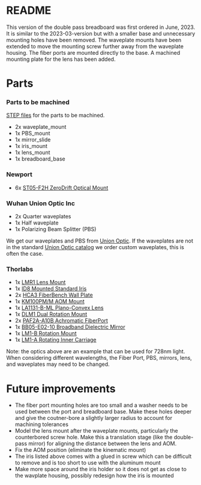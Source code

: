 # README

This version of the double pass breadboard was first ordered in June, 2023. It is similar to the 2023-03-version but with a smaller base and unnecessary mounting holes have been removed. The waveplate mounts have been extended to move the mounting screw further away from the waveplate housing. The fiber ports are mounted directly to the base. A machined mounting plate for the lens has been added.

# Parts

### Parts to be machined
[STEP files](https://drive.google.com/drive/folders/1tglj8InTGoLq4X3He1ftFIY83VYrIk3X?usp=drive_link) for the parts to be machined.

* 2x waveplate_mount
* 1x PBS_mount
* 1x mirror_slide
* 1x iris_mount
* 1x lens_mount
* 1x breadboard_base

### Newport
* 6x [ST05-F2H ZeroDrift Optical Mount](https://www.newport.com/p/ST05-F2H)

### Wuhan Union Optic Inc
* 2x Quarter waveplates
* 1x Half waveplate 
* 1x Polarizing Beam Splitter (PBS)

We get our waveplates and PBS from [Union Optic](https://www.u-optic.com/index/siteid/2.html). If the waveplates are not in the standard [Union Optic catalog](https://www.u-optic.com/index/siteid/2.html) we order custom waveplates, this is often the case.

### Thorlabs
* 1x [LMR1 Lens Mount](https://www.thorlabs.com/thorproduct.cfm?partnumber=LMR1#ad-image-0)
* 1x [ID8 Mounted Standard Iris](https://www.thorlabs.com/thorproduct.cfm?partnumber=ID8)
* 2x [HCA3 FiberBench Wall Plate](https://www.thorlabs.com/thorproduct.cfm?partnumber=HCA3)
* 1x [KM100PM/M AOM Mount](https://www.thorlabs.com/thorproduct.cfm?partnumber=KM100PM/M)
* 1x [LA1131-B-ML Plano-Convex Lens](https://www.thorlabs.com/thorproduct.cfm?partnumber=LA1131-B-ML)
* 1x [DLM1 Dual Rotation Mount](https://www.thorlabs.com/thorproduct.cfm?partnumber=DLM1#ad-image-0)
* 2x [PAF2A-A10B Achromatic FiberPort](https://www.thorlabs.com/thorproduct.cfm?partnumber=PAF2A-A10B)
* 1x [BB05-E02-10 Broadband Dielectric Mirror](https://www.thorlabs.com/thorproduct.cfm?partnumber=BB05-E02-10)
* 1x [LM1-B Rotation Mount](https://www.thorlabs.com/thorproduct.cfm?partnumber=LM1-B)
* 1x [LM1-A Rotating Inner Carriage](https://www.thorlabs.com/thorproduct.cfm?partnumber=LM1-A)

Note: the optics above are an example that can be used for 728nm light. When considering different wavelengths, the Fiber Port, PBS, mirrors, lens, and waveplates may need to be changed.

# Future improvements

* The fiber port mounting holes are too small and a washer needs to be used between the port and breadboard base. Make these holes deeper and give the coutner-bore a slightly larger radius to account for machining tolerances
* Model the lens mount after the waveplate mounts, particularly the counterbored screw hole. Make this a translation stage (like the double-pass mirror) for aligning the distance between the lens and AOM.
* Fix the AOM position (eliminate the kinematic mount)
* The iris listed above comes with a glued in screw which can be difficult to remove and is too short to use with the aluminum mount
* Make more space around the iris holder so it does not get as close to the wavplate housing, possibly redesign how the iris is mounted
